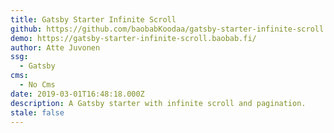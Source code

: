 ```yaml
---
title: Gatsby Starter Infinite Scroll
github: https://github.com/baobabKoodaa/gatsby-starter-infinite-scroll
demo: https://gatsby-starter-infinite-scroll.baobab.fi/
author: Atte Juvonen
ssg:
  - Gatsby
cms:
  - No Cms
date: 2019-03-01T16:48:18.000Z
description: A Gatsby starter with infinite scroll and pagination.
stale: false
---
```

